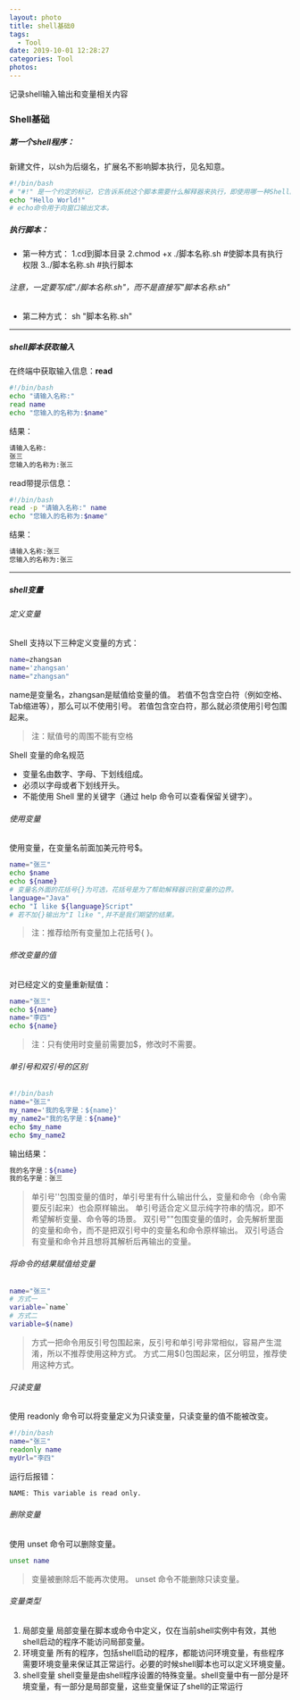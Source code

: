```yaml
---
layout: photo
title: shell基础0
tags:
  - Tool
date: 2019-10-01 12:28:27
categories: Tool
photos:
---
```


记录shell输入输出和变量相关内容

<!--more-->

### Shell基础
##### 第一个shell程序：
新建文件，以sh为后缀名，扩展名不影响脚本执行，见名知意。
```bash
#!/bin/bash
# "#!" 是一个约定的标记，它告诉系统这个脚本需要什么解释器来执行，即使用哪一种Shell。
echo "Hello World!"
# echo命令用于向窗口输出文本。
```
##### 执行脚本：
- 第一种方式：
  1.cd到脚本目录
  2.chmod +x ./脚本名称.sh  #使脚本具有执行权限
  3../脚本名称.sh  #执行脚本
###### 注意，一定要写成"./脚本名称.sh"，而不是直接写"脚本名称.sh"
- 第二种方式：
	sh "脚本名称.sh"

-------

##### shell脚本获取输入
在终端中获取输入信息：**read**
```bash
#!/bin/bash
echo "请输入名称:"
read name
echo "您输入的名称为:$name"
```
结果：
```bash
请输入名称:
张三
您输入的名称为:张三
```
read带提示信息：
```bash
#!/bin/bash
read -p "请输入名称:" name
echo "您输入的名称为:$name"
```
结果：
```bash
请输入名称:张三
您输入的名称为:张三
```

-----

##### shell变量
###### 定义变量
Shell 支持以下三种定义变量的方式：
```bash
name=zhangsan
name='zhangsan'
name="zhangsan"
```
name是变量名，zhangsan是赋值给变量的值。
若值不包含空白符（例如空格、Tab缩进等），那么可以不使用引号。
若值包含空白符，那么就必须使用引号包围起来。
> 注：赋值号的周围不能有空格

Shell 变量的命名规范
- 变量名由数字、字母、下划线组成。
- 必须以字母或者下划线开头。
- 不能使用 Shell 里的关键字（通过 help 命令可以查看保留关键字）。
###### 使用变量
使用变量，在变量名前面加美元符号$。
```bash
name="张三"
echo $name
echo ${name}
# 变量名外面的花括号{}为可选，花括号是为了帮助解释器识别变量的边界。
language="Java"
echo "I like ${language}Script"
# 若不加{}输出为"I like ",并不是我们期望的结果。
```
> 注：推荐给所有变量加上花括号{ }。

###### 修改变量的值
对已经定义的变量重新赋值：
```bash
name="张三"
echo ${name}
name="李四"
echo ${name}
```
> 注：只有使用时变量前需要加$，修改时不需要。

###### 单引号和双引号的区别
```bash
#!/bin/bash
name="张三"
my_name='我的名字是：${name}'
my_name2="我的名字是：${name}"
echo $my_name
echo $my_name2
```
输出结果：
```bash
我的名字是：${name}
我的名字是：张三
```
> 单引号''包围变量的值时，单引号里有什么输出什么，变量和命令（命令需要反引起来）也会原样输出。
> 单引号适合定义显示纯字符串的情况，即不希望解析变量、命令等的场景。
> 双引号""包围变量的值时，会先解析里面的变量和命令，而不是把双引号中的变量名和命令原样输出。
> 双引号适合有变量和命令并且想将其解析后再输出的变量。
###### 将命令的结果赋值给变量

```bash
name="张三"
# 方式一
variable=`name`
# 方式二
variable=$(name)
```
> 方式一把命令用反引号包围起来，反引号和单引号非常相似，容易产生混淆，所以不推荐使用这种方式。
> 方式二用$()包围起来，区分明显，推荐使用这种方式。
###### 只读变量
使用 readonly 命令可以将变量定义为只读变量，只读变量的值不能被改变。
```bash
#!/bin/bash
name="张三"
readonly name
myUrl="李四"
```
运行后报错：
```bash
NAME: This variable is read only.
```
###### 删除变量
使用 unset 命令可以删除变量。
```bash
unset name
```
> 变量被删除后不能再次使用。
> unset 命令不能删除只读变量。
###### 变量类型
1. 局部变量
局部变量在脚本或命令中定义，仅在当前shell实例中有效，其他shell启动的程序不能访问局部变量。
2. 环境变量
所有的程序，包括shell启动的程序，都能访问环境变量，有些程序需要环境变量来保证其正常运行。必要的时候shell脚本也可以定义环境变量。
3. shell变量
shell变量是由shell程序设置的特殊变量。shell变量中有一部分是环境变量，有一部分是局部变量，这些变量保证了shell的正常运行